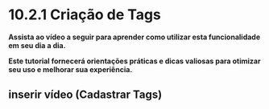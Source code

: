 # 10.2.1 Criação de Tags

**Assista ao vídeo a seguir para aprender como utilizar esta funcionalidade em seu dia a dia.** 

**Este tutorial fornecerá orientações práticas e dicas valiosas para otimizar seu uso e melhorar sua experiência.**

## inserir vídeo (Cadastrar Tags)
